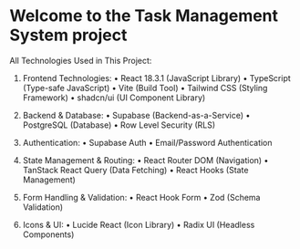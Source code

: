 # Welcome to the Task Management System project

 All Technologies Used in This Project:

1.	Frontend Technologies:
•	React 18.3.1 (JavaScript Library)
•	TypeScript (Type-safe JavaScript)
•	Vite (Build Tool)
•	Tailwind CSS (Styling Framework)
•	shadcn/ui (UI Component Library)

2.	Backend & Database:
•	Supabase (Backend-as-a-Service)
•	PostgreSQL (Database)
•	Row Level Security (RLS)

3.	Authentication:
•	Supabase Auth
•	Email/Password Authentication

4.	State Management & Routing:
•	React Router DOM (Navigation)
•	TanStack React Query (Data Fetching)
•	React Hooks (State Management)

5.	Form Handling & Validation:
•	React Hook Form
•	Zod (Schema Validation)

6.	Icons & UI:
•	Lucide React (Icon Library)
•	Radix UI (Headless Components)



